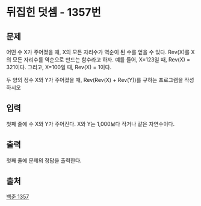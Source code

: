 <h1>뒤집힌 덧셈 - 1357번</h1>

<h2>문제</h2>

어떤 수 X가 주어졌을 때, X의 모든 자리수가 역순이 된 수를 얻을 수 있다. Rev(X)를 X의 모든 자리수를 역순으로 만드는 함수라고 하자. 예를 들어, X=123일 때, Rev(X) = 321이다. 그리고, X=100일 때, Rev(X) = 1이다.

두 양의 정수 X와 Y가 주어졌을 때, Rev(Rev(X) + Rev(Y))를 구하는 프로그램을 작성하시오

<h2>입력</h2>

첫째 줄에 수 X와 Y가 주어진다. X와 Y는 1,000보다 작거나 같은 자연수이다.

<h2>출력</h2>

첫째 줄에 문제의 정답을 출력한다.

<h2>출처</h2>

[백준 1357](https://www.acmicpc.net/problem/1357)